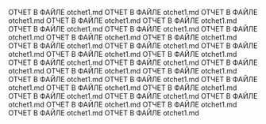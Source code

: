 ОТЧЕТ В ФАЙЛЕ otchet1.md
ОТЧЕТ В ФАЙЛЕ otchet1.md
ОТЧЕТ В ФАЙЛЕ otchet1.md
ОТЧЕТ В ФАЙЛЕ otchet1.md
ОТЧЕТ В ФАЙЛЕ otchet1.md
ОТЧЕТ В ФАЙЛЕ otchet1.md
ОТЧЕТ В ФАЙЛЕ otchet1.md
ОТЧЕТ В ФАЙЛЕ otchet1.md
ОТЧЕТ В ФАЙЛЕ otchet1.md
ОТЧЕТ В ФАЙЛЕ otchet1.md
ОТЧЕТ В ФАЙЛЕ otchet1.md
ОТЧЕТ В ФАЙЛЕ otchet1.md
ОТЧЕТ В ФАЙЛЕ otchet1.md
ОТЧЕТ В ФАЙЛЕ otchet1.md
ОТЧЕТ В ФАЙЛЕ otchet1.md
ОТЧЕТ В ФАЙЛЕ otchet1.md
ОТЧЕТ В ФАЙЛЕ otchet1.md
ОТЧЕТ В ФАЙЛЕ otchet1.md
ОТЧЕТ В ФАЙЛЕ otchet1.md
ОТЧЕТ В ФАЙЛЕ otchet1.md
ОТЧЕТ В ФАЙЛЕ otchet1.md
ОТЧЕТ В ФАЙЛЕ otchet1.md
ОТЧЕТ В ФАЙЛЕ otchet1.md
ОТЧЕТ В ФАЙЛЕ otchet1.md
ОТЧЕТ В ФАЙЛЕ otchet1.md
ОТЧЕТ В ФАЙЛЕ otchet1.md
ОТЧЕТ В ФАЙЛЕ otchet1.md
ОТЧЕТ В ФАЙЛЕ otchet1.md
ОТЧЕТ В ФАЙЛЕ otchet1.md
ОТЧЕТ В ФАЙЛЕ otchet1.md
ОТЧЕТ В ФАЙЛЕ otchet1.md
ОТЧЕТ В ФАЙЛЕ otchet1.md
